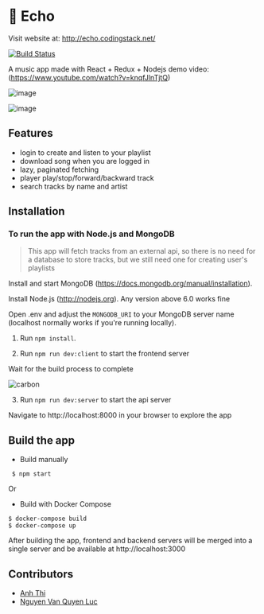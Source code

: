 # :musical_note: Echo

Visit website at: http://echo.codingstack.net/

[![Build Status](https://travis-ci.org/dkakashi69/Echo.svg?branch=master)](https://travis-ci.org/dkakashi69/Echo)

A music app made with React + Redux + Nodejs
demo video: (https://www.youtube.com/watch?v=knqfJlnTjtQ)

![image](https://user-images.githubusercontent.com/47851878/124370432-f1d44d80-dca1-11eb-8eca-af7a043191f1.png)


![image](https://user-images.githubusercontent.com/20469909/41728185-5a3e2380-75a0-11e8-8356-fc0a810934eb.png)


## Features
* login to create and listen to your playlist
* download song when you are logged in
* lazy, paginated fetching
* player play/stop/forward/backward track
* search tracks by name and artist

## Installation
### To run the app with Node.js and MongoDB
> This app will fetch tracks from an external api, so there is no need for a database to store tracks, but we still need one for creating user's playlists

Install and start MongoDB (https://docs.mongodb.org/manual/installation).

Install Node.js (http://nodejs.org). Any version above 6.0 works fine

Open .env and adjust the `MONGODB_URI` to your MongoDB server name (localhost normally works if you're running locally).

1. Run `npm install`.

2. Run `npm run dev:client` to start the frontend server

Wait for the build process to complete

![carbon](https://user-images.githubusercontent.com/20469909/41726824-29385c4a-759d-11e8-9c5c-15a48452ad6e.png)

3. Run `npm run dev:server` to start the api server

Navigate to http://localhost:8000 in your browser to explore the app

## Build the app
* Build manually
```
 $ npm start
```
Or
* Build with Docker Compose

```
$ docker-compose build
$ docker-compose up
```

After building the app, frontend and backend servers will be merged into a single server and be available at http://localhost:3000

## Contributors
- [Anh Thi](https://github.com/anhthii)
- [Nguyen Van Quyen Luc](https://github.com/quyenluc22082000)
